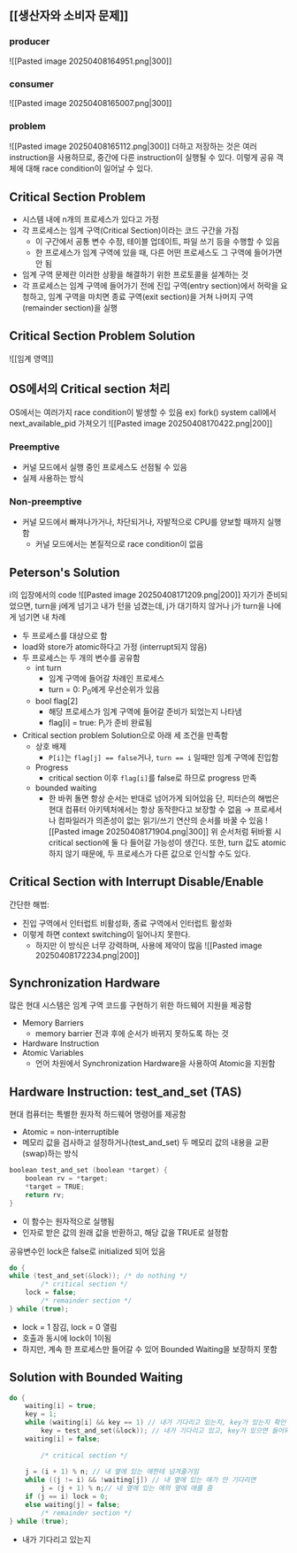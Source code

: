 ## [[생산자와 소비자 문제]]
### producer
![[Pasted image 20250408164951.png|300]]
### consumer
![[Pasted image 20250408165007.png|300]]
### problem
![[Pasted image 20250408165112.png|300]]
더하고 저장하는 것은 여러 instruction을 사용하므로, 중간에 다른 instruction이 실행될 수 있다.
이렇게 공유 객체에 대해 race condition이 일어날 수 있다.
## Critical Section Problem
- 시스템 내에 n개의 프로세스가 있다고 가정
- 각 프로세스는 임계 구역(Critical Section)이라는 코드 구간을 가짐
	- 이 구간에서 공통 변수 수정, 테이블 업데이트, 파일 쓰기 등을 수행할 수 있음
	- 한 프로세스가 임계 구역에 있을 때, 다른 어떤 프로세스도 그 구역에 들어가면 안 됨
- 임계 구역 문제란 이러한 상황을 해결하기 위한 프로토콜을 설계하는 것
- 각 프로세스는 임계 구역에 들어가기 전에 진입 구역(entry section)에서 허락을 요청하고, 임계 구역을 마치면 종료 구역(exit section)을 거쳐 나머지 구역(remainder section)을 실행


## Critical Section Problem Solution
![[임계 영역]] 
## OS에서의 Critical section 처리
OS에서는 여러가지 race condition이 발생할 수 있음
ex) fork() system call에서 next_available_pid 가져오기
![[Pasted image 20250408170422.png|200]]
### Preemptive
- 커널 모드에서 실행 중인 프로세스도 선점될 수 있음
- 실제 사용하는 방식
### Non-preemptive
- 커널 모드에서 빠져나가거나, 차단되거나, 자발적으로 CPU를 양보할 때까지 실행함
	- 커널 모드에서는 본질적으로 race condition이 없음
## Peterson's Solution
i의 입장에서의 code
![[Pasted image 20250408171209.png|200]]
자기가 준비되었으면, turn을 j에게 넘기고
내가 턴을 넘겼는데, j가 대기하지 않거나 j가 turn을 나에게 넘기면 내 차례

- 두 프로세스를 대상으로 함
- load와 store가 atomic하다고 가정 (interrupt되지 않음)
- 두 프로세스는 두 개의 변수를 공유함
	- int turn
		- 임계 구역에 들어갈 차례인 프로세스
		- turn = 0: P<sub>0</sub>에게 우선순위가 있음
	- bool flag\[2]
		- 해당 프로세스가 임계 구역에 들어갈 준비가 되었는지 나타냄
		- flag\[i] = true: P<sub>i</sub>가 준비 완료됨
- Critical section problem Solution으로 아래 세 조건을 만족함
	- 상호 배제
		- `P[i]`는 `flag[j] == false`거나, `turn == i` 일때만 임계 구역에 진입함
	- Progress
		- critical section 이후 `flag[i]`를 false로 하므로 progress 만족
	- bounded waiting
		- 한 바퀴 돌면 항상 순서는 반대로 넘어가게 되어있음
단, 피터슨의 해법은 현대 컴퓨터 아키텍처에서는 항상 동작한다고 보장할 수 없음
→ 프로세서나 컴파일러가 의존성이 없는 읽기/쓰기 연산의 순서를 바꿀 수 있음
![[Pasted image 20250408171904.png|300]]
위 순서처럼 뒤바뀔 시 critical section에 둘 다 들어갈 가능성이 생긴다.
또한, turn 값도 atomic하지 않기 때문에, 두 프로세스가 다른 값으로 인식할 수도 있다.
## Critical Section with Interrupt Disable/Enable
간단한 해법:
- 진입 구역에서 인터럽트 비활성화, 종료 구역에서 인터럽트 활성화
- 이렇게 하면 context switching이 일어나지 못한다.
	- 하지만 이 방식은 너무 강력하며, 사용에 제약이 많음
![[Pasted image 20250408172234.png|200]]
## Synchronization Hardware
많은 현대 시스템은 임계 구역 코드를 구현하기 위한 하드웨어 지원을 제공함
- Memory Barriers
	- memory barrier 전과 후에 순서가 바뀌지 못하도록 하는 것
- Hardware Instruction
- Atomic Variables
	- 언어 차원에서 Synchronization Hardware을 사용하여 Atomic을 지원함
## Hardware Instruction: test_and_set (TAS)
현대 컴퓨터는 특별한 원자적 하드웨어 명령어를 제공함
- Atomic = non-interruptible
- 메모리 값을 검사하고 설정하거나(test_and_set) 두 메모리 값의 내용을 교환(swap)하는 방식
```c
boolean test_and_set (boolean *target) {
	boolean rv = *target;
	*target = TRUE;
	return rv;
}
```
- 이 함수는 원자적으로 실행됨
- 인자로 받은 값의 원래 값을 반환하고, 해당 값을 TRUE로 설정함

공유변수인 lock은 false로 initialized 되어 있음
```c
do {
while (test_and_set(&lock)); /* do nothing */
		/* critical section */
	lock = false;
		/* remainder section */
} while (true);
```
- lock = 1 잠김, lock = 0 열림
- 호출과 동시에 lock이 1이됨
- 하지만, 계속 한 프로세스만 들어갈 수 있어 Bounded Waiting을 보장하지 못함

## Solution with Bounded Waiting
```c
do {
	waiting[i] = true;
	key = 1;
	while (waiting[i] && key == 1) // 내가 기다리고 있는지, key가 있는지 확인
		key = test_and_set(&lock)); // 내가 기다리고 있고, key가 있으면 들어와서 key를 1로 변경
	waiting[i] = false;
	
		/* critical section */
		
	j = (i + 1) % n; // 내 옆에 있는 애한테 넘겨줄거임
	while ((j != i) && !waiting[j]) // 내 옆에 있는 애가 안 기다리면
		j = (j + 1) % n;// 내 옆에 있는 애의 옆에 애를 줌
	if (j == i) lock = 0;
	else waiting[j] = false;
		/* remainder section */
} while (true);
```
- 내가 기다리고 있는지